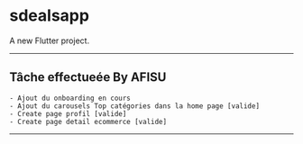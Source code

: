 # sdealsapp

A new Flutter project.

---

## Tâche effectueée By AFISU

    - Ajout du onboarding en cours
    - Ajout du carousels Top catégories dans la home page [valide]
    - Create page profil [valide]
    - Create page detail ecommerce [valide]

---
